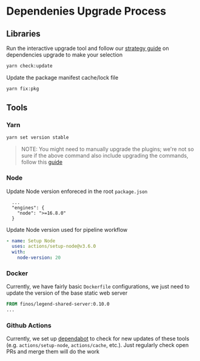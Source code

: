 # Dependenies Upgrade Process

## Libraries

Run the interactive upgrade tool and follow our [strategy guide](./dependencies.md#updating-a-dependency) on dependencies upgrade to make your selection

```sh
yarn check:update
```

Update the package manifest cache/lock file

```sh
yarn fix:pkg
```

## Tools

### Yarn

```sh
yarn set version stable
```

> NOTE: You might need to manually upgrade the plugins; we're not so sure if the above command also include upgrading the commands, follow this [guide](https://yarnpkg.com/features/plugins)

### Node

Update Node version enforeced in the root `package.json`

```jsonc
  ...
  "engines": {
    "node": ">=16.8.0"
  }
```

Update Node version used for pipeline workflow

```yml
- name: Setup Node
  uses: actions/setup-node@v3.6.0
  with:
    node-version: 20
```

### Docker

Currently, we have fairly basic `Dockerfile` configurations, we just need to update the version of the base static web server

```dockerfile
FROM finos/legend-shared-server:0.10.0
...
```

### Github Actions

Currently, we set up [dependabot](https://docs.github.com/en/code-security/dependabot) to check for new updates of these tools (e.g. `actions/setup-node`, `actions/cache`, etc.). Just regularly check open PRs and merge them will do the work
